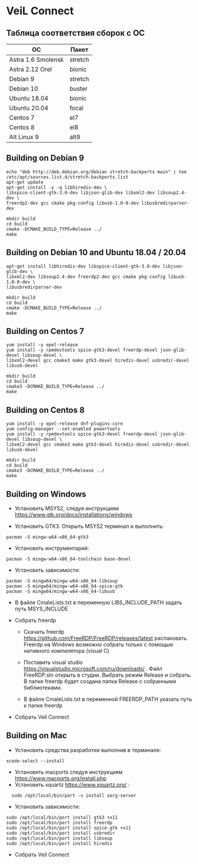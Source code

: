 # VeiL Connect
## Таблица соответствия сборок с ОС

| ОС                 | Пакет   |
|--------------------|---------|
| Astra 1.6 Smolensk | stretch |
| Astra 2.12 Orel    | bionic  |
| Debian 9           | stretch |
| Debian 10          | buster  |
| Ubuntu 18.04       | bionic  |
| Ubuntu 20.04       | focal   |
| Centos 7           |  el7    |
| Centos 8           |  el8    |
| Alt Linux 9        |  alt9   |


## Building on Debian 9
```
echo "deb http://deb.debian.org/debian stretch-backports main" | tee /etc/apt/sources.list.d/stretch-backports.list
apt-get update
apt-get install -y -q libhiredis-dev \
libspice-client-gtk-3.0-dev libjson-glib-dev libxml2-dev libsoup2.4-dev \
freerdp2-dev gcc cmake pkg-config libusb-1.0-0-dev libusbredirparser-dev

mkdir build
cd build
cmake -DCMAKE_BUILD_TYPE=Release ../
make
```
## Building on Debian 10 and Ubuntu 18.04 / 20.04
```
apt-get install libhiredis-dev libspice-client-gtk-3.0-dev libjson-glib-dev \
libxml2-dev libsoup2.4-dev freerdp2-dev gcc cmake pkg-config libusb-1.0-0-dev \
libusbredirparser-dev

mkdir build
cd build
cmake -DCMAKE_BUILD_TYPE=Release ../
make
```

## Building on Centos 7
```
yum install -y epel-release
yum install -y rpmdevtools spice-gtk3-devel freerdp-devel json-glib-devel libsoup-devel \
libxml2-devel gcc cmake3 make gtk3-devel hiredis-devel usbredir-devel libusb-devel

mkdir build
cd build
cmake3 -DCMAKE_BUILD_TYPE=Release ../
make
```

## Building on Centos 8
```
yum install -y epel-release dnf-plugins-core
yum config-manager --set-enabled powertools
yum install -y rpmdevtools spice-gtk3-devel freerdp-devel json-glib-devel libsoup-devel \
libxml2-devel gcc cmake3 make gtk3-devel hiredis-devel usbredir-devel libusb-devel

mkdir build
cd build
cmake3 -DCMAKE_BUILD_TYPE=Release ../
make
```

## Building on Windows

- Установить MSYS2, следуя инструкциям  https://www.gtk.org/docs/installations/windows


- Установить GTK3. Открыть MSYS2 терминал и выполнить:
```
pacman -S mingw-w64-x86_64-gtk3
```

- Установить инструментарий:
```
pacman -S mingw-w64-x86_64-toolchain base-devel
```

- Установить зависимости:
```
pacman -S mingw64/mingw-w64-x86_64-libsoup
pacman -S mingw64/mingw-w64-x86_64-spice-gtk
pacman -S mingw64/mingw-w64-x86_64-libusb
```
- В файле CmaleLists.txt в переменную LIBS_INCLUDE_PATH задать путь MSYS_INCLUDE

- Собрать freerdp

  - Скачать freerdp https://github.com/FreeRDP/FreeRDP/releases/latest распаковать.
  Freerdp на Windows возможно собрать только с помощью нативного компилятора (visual C) 

  - Поставить visual studio https://visualstudio.microsoft.com/ru/downloads/ .
Файл FreeRDP.sln открыть в студии. Выбрать режим Release и собрать. В папке freerdp
будет создана папка Release с собранными библиотеками.
  - В файле CmaleLists.txt в переменной FREERDP_PATH указать путь к папке freerdp
 
- Собрать Veil Connect

## Building on Mac

- Установить средства разработки выполнив в терминале:
```  
xcode-select --install
```

- Установить macports следуя инструкциям https://www.macports.org/install.php
- Установить xquartz  https://www.xquartz.org/ :
```
  sudo /opt/local/bin/port -v install xorg-server
```

- Установить зависимости:
```
sudo /opt/local/bin/port install gtk3 +x11
sudo /opt/local/bin/port install freerdp
sudo /opt/local/bin/port install spice-gtk +x11
sudo /opt/local/bin/port install usbredir
sudo /opt/local/bin/port install libsoup
sudo /opt/local/bin/port install hiredis
```

- Собрать Veil Connect

